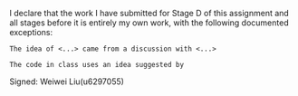 

I declare that the work I have submitted for Stage D of this assignment and all stages before it is entirely my own work, with the following documented exceptions:

    The idea of <...> came from a discussion with <...>

    The code in class uses an idea suggested by

Signed: Weiwei Liu(u6297055)
